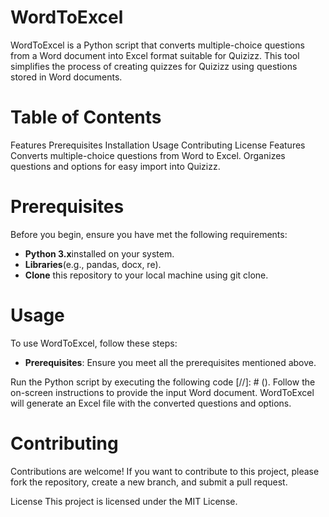 # WordToExcel
WordToExcel is a Python script that converts multiple-choice questions from a Word document into Excel format suitable for Quizizz. This tool simplifies the process of creating quizzes for Quizizz using questions stored in Word documents.

# Table of Contents
Features
Prerequisites
Installation
Usage
Contributing
License
Features
Converts multiple-choice questions from Word to Excel.
Organizes questions and options for easy import into Quizizz.
# Prerequisites
Before you begin, ensure you have met the following requirements:

* **Python 3.x**installed on your system.
* **Libraries**(e.g., pandas, docx, re).
* **Clone** this repository to your local machine using git clone.
# Usage
To use WordToExcel, follow these steps:

* **Prerequisites**: Ensure you meet all the prerequisites mentioned above.

Run the Python script by executing the following code [//]: # (<python gui.py>).
Follow the on-screen instructions to provide the input Word document.
WordToExcel will generate an Excel file with the converted questions and options.
# Contributing
Contributions are welcome! If you want to contribute to this project, please fork the repository, create a new branch, and submit a pull request.

License
This project is licensed under the MIT License.
